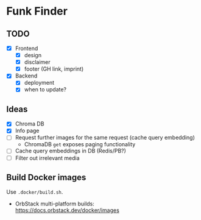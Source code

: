 # Funk Finder

## TODO

- [x] Frontend
  - [x] design
  - [x] disclaimer
  - [x] footer (GH link, imprint)
- [x] Backend
  - [x] deployment
  - [x] when to update?

## Ideas

- [x] Chroma DB
- [x] Info page
- [ ] Request further images for the same request (cache query embedding)
  - ChromaDB `get` exposes paging functionality
- [ ] Cache query embeddings in DB (Redis/PB?)
- [ ] Filter out irrelevant media

## Build Docker images

Use `.docker/build.sh`.

- OrbStack multi-platform builds: https://docs.orbstack.dev/docker/images
